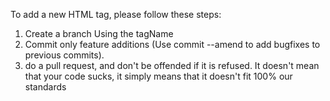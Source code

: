 To add a new HTML tag, please follow these steps:

1) Create a branch Using the tagName
2) Commit only feature additions (Use commit --amend to add bugfixes to previous commits).
3) do a pull request, and don't be offended if it is refused. It doesn't mean that your code sucks, it simply means that it doesn't fit 100% our standards

